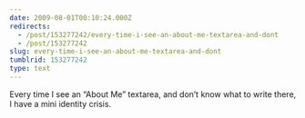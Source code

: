 ```yaml
---
date: 2009-08-01T00:10:24.000Z
redirects:
  - /post/153277242/every-time-i-see-an-about-me-textarea-and-dont
  - /post/153277242
slug: every-time-i-see-an-about-me-textarea-and-dont
tumblrid: 153277242
type: text
---
```

<p>Every time I see an &ldquo;About Me&rdquo; textarea, and don&rsquo;t know what to write there, I have a mini identity crisis.</p>
